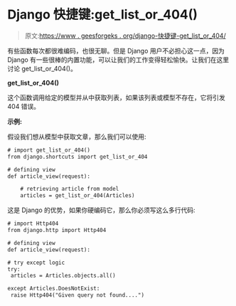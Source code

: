 # Django 快捷键:get_list_or_404()

> 原文:[https://www . geesforgeks . org/django-快捷键-get_list_or_404/](https://www.geeksforgeeks.org/django-shortcuts-get_list_or_404/)

有些函数每次都很难编码，也很无聊。但是 Django 用户不必担心这一点，因为 Django 有一些很棒的内置功能，可以让我们的工作变得轻松愉快。让我们在这里讨论 get_list_or_404()。

**get_list_or_404()**

这个函数调用给定的模型并从中获取列表，如果该列表或模型不存在，它将引发 404 错误。

**示例:**

假设我们想从模型中获取文章，那么我们可以使用:

```html
# import get_list_or_404()
from django.shortcuts import get_list_or_404

# defining view
def article_view(request):

    # retrieving article from model
    articles = get_list_or_404(Articles)
```

这是 Django 的优势，如果你硬编码它，那么你必须写这么多行代码:

```html
# import Http404
from django.http import Http404

# defining view
def article_view(request):

# try except logic
try:
 articles = Articles.objects.all()

except Articles.DoesNotExist:
 raise Http404("Given query not found....")
```